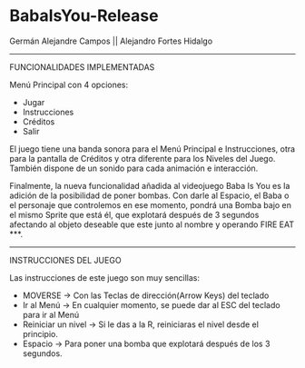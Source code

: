 # BabaIsYou-Release

Germán Alejandre Campos || Alejandro Fortes Hidalgo

-----------------------------
FUNCIONALIDADES IMPLEMENTADAS

Menú Principal con 4 opciones:
- Jugar
- Instrucciones
- Créditos
- Salir

El juego tiene una banda sonora para el Menú Principal e Instrucciones, 
otra para la pantalla de Créditos y otra diferente para los Niveles del Juego.
También dispone de un sonido para cada animación e interacción.

Finalmente, la nueva funcionalidad añadida al videojuego Baba Is You es la 
adición de la posibilidad de poner bombas. Con darle al Espacio, el Baba o 
el personaje que controlemos en ese momento, pondrá una Bomba bajo en el mismo 
Sprite que está él, que explotará después de 3 segundos afectando al objeto 
deseable que este junto al nombre y operando FIRE EAT ***.

-----------------------------
INSTRUCCIONES DEL JUEGO

Las instrucciones de este juego son muy sencillas:
- MOVERSE -> Con las Teclas de dirección(Arrow Keys) del teclado
- Ir al Menú -> En cualquier momento, se puede dar al ESC del teclado para ir al Menú
- Reiniciar un nivel -> Si le das a la R, reiniciaras el nivel desde el principio.
- Espacio -> Para poner una bomba que explotará después de los 3 segundos.
